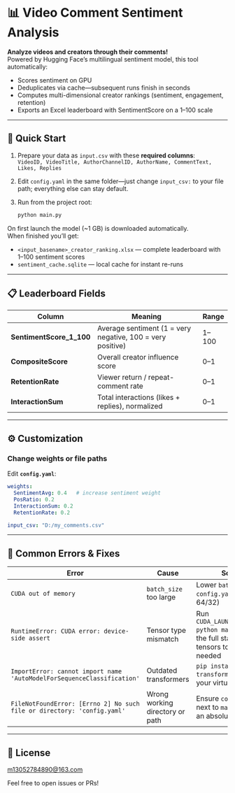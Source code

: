 # 📊 Video Comment Sentiment Analysis

**Analyze videos and creators through their comments!**  
Powered by Hugging Face’s multilingual sentiment model, this tool automatically:

- Scores sentiment on GPU  
- Deduplicates via cache—subsequent runs finish in seconds  
- Computes multi-dimensional creator rankings (sentiment, engagement, retention)  
- Exports an Excel leaderboard with SentimentScore on a 1–100 scale

---

## 🚀 Quick Start

1. Prepare your data as `input.csv` with these **required columns**:  
   `VideoID, VideoTitle, AuthorChannelID, AuthorName, CommentText, Likes, Replies`

2. Edit `config.yaml` in the same folder—just change `input_csv:` to your file path; everything else can stay default.

3. Run from the project root:
   ```bash
   python main.py
   ```

On first launch the model (~1 GB) is downloaded automatically.  
When finished you’ll get:

- `<input_basename>_creator_ranking.xlsx` — complete leaderboard with 1–100 sentiment scores  
- `sentiment_cache.sqlite` — local cache for instant re-runs

---

## 📋 Leaderboard Fields

| Column | Meaning | Range |
|---|---|---|
| **SentimentScore_1_100** | Average sentiment (1 = very negative, 100 = very positive) | 1–100 |
| **CompositeScore** | Overall creator influence score | 0–1 |
| **RetentionRate** | Viewer return / repeat-comment rate | 0–1 |
| **InteractionSum** | Total interactions (likes + replies), normalized | 0–1 |

---

## ⚙️ Customization

### Change weights or file paths  
Edit **`config.yaml`**:

```yaml
weights:
  SentimentAvg: 0.4   # increase sentiment weight
  PosRatio: 0.2
  InteractionSum: 0.2
  RetentionRate: 0.2

input_csv: "D:/my_comments.csv"
```

---

## 🚨 Common Errors & Fixes

| Error | Cause | Solution |
|---|---|---|
| `CUDA out of memory` | `batch_size` too large | Lower `batch_size` in `config.yaml` (e.g., 64/32) |
| `RuntimeError: CUDA error: device-side assert` | Tensor type mismatch | Run `CUDA_LAUNCH_BLOCKING=1 python main.py` to see the full stack, then cast tensors to `.long()` as needed |
| `ImportError: cannot import name 'AutoModelForSequenceClassification'` | Outdated transformers | `pip install -U transformers` or check your virtual env |
| `FileNotFoundError: [Errno 2] No such file or directory: 'config.yaml'` | Wrong working directory or path | Ensure `config.yaml` sits next to `main.py`, or use an absolute path |

---

## 📄 License

m13052784890@163.com

Feel free to open issues or PRs!